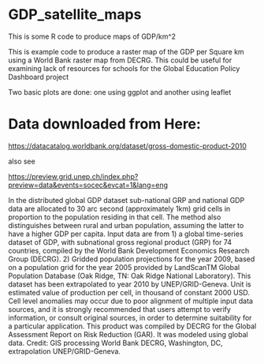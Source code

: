 # GDP_satellite_maps
This is some R code to produce maps of GDP/km^2 

This is example code to produce a raster map of the GDP per Square km using a World Bank raster map from DECRG.
This could be useful for examining lack of resources for schools for the Global Education Policy Dashboard project

Two basic plots are done: one using ggplot and another using leaflet

# Data downloaded from Here:
https://datacatalog.worldbank.org/dataset/gross-domestic-product-2010

also see

https://preview.grid.unep.ch/index.php?preview=data&events=socec&evcat=1&lang=eng

 In the distributed global GDP dataset sub-national GRP and national GDP data are allocated to
 30 arc second (approximately 1km) grid cells in proportion to the population residing in that cell.
 The method also distinguishes between rural and urban population, assuming the latter to have a higher
 GDP per capita. Input data are from 1) a global time-series dataset of GDP, with subnational gross regional
 product (GRP) for 74 countries, compiled by the World Bank Development Economics Research Group (DECRG). 2)
 Gridded population projections for the year 2009, based on a population grid for the year 2005 provided by
 LandScanTM Global Population Database (Oak Ridge, TN: Oak Ridge National Laboratory). This dataset has been
 extrapolated to year 2010 by UNEP/GRID-Geneva. Unit is estimated value of production per cell, in thousand of
 constant 2000 USD. Cell level anomalies may occur due to poor alignment of multiple input data sources, and it
 is strongly recommended that users attempt to verify information, or consult original sources, in order to determine
 suitability for a particular application. This product was compiled by DECRG for the Global Assessment Report on Risk
 Reduction (GAR). It was modeled using global data. Credit: GIS processing World Bank DECRG, Washington, DC,
 extrapolation UNEP/GRID-Geneva.
